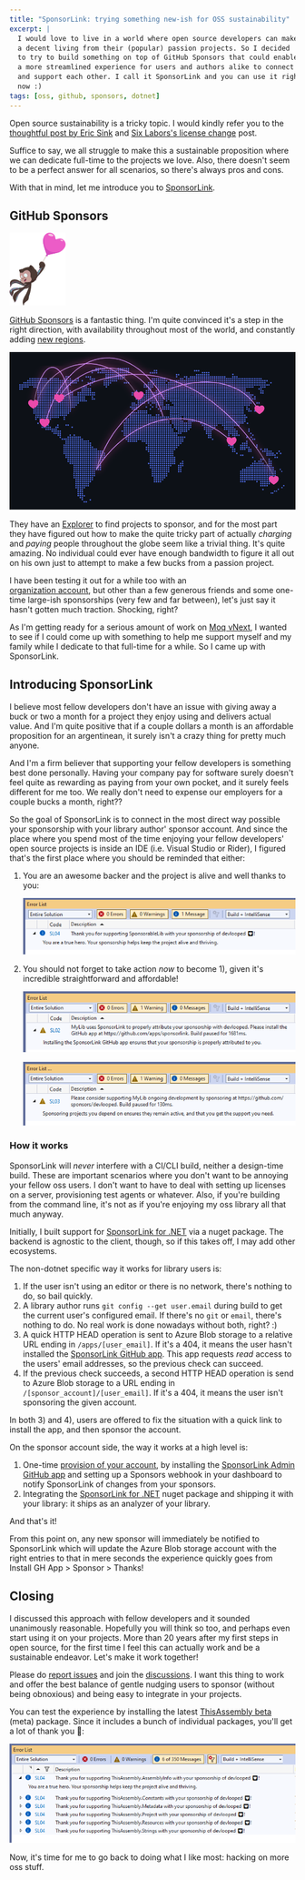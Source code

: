 ```yaml
---
title: "SponsorLink: trying something new-ish for OSS sustainability"
excerpt: |
  I would love to live in a world where open source developers can make 
  a decent living from their (popular) passion projects. So I decided 
  to try to build something on top of GitHub Sponsors that could enable 
  a more streamlined experience for users and authors alike to connect 
  and support each other. I call it SponsorLink and you can use it right 
  now :)
tags: [oss, github, sponsors, dotnet]
---
```


Open source sustainability is a tricky topic. I would kindly refer you to 
the [thoughtful post by Eric Sink](https://ericsink.com/entries/sqlitepclraw_sustainability.html) and [Six Labors's license change](https://sixlabors.com/posts/license-changes/) post.

Suffice to say, we all struggle to make this a sustainable proposition 
where we can dedicate full-time to the projects we love. Also, there 
doesn't seem to be a perfect answer for all scenarios, so there's always 
pros and cons. 

With that in mind, let me introduce you to [SponsorLink](https://github.com/devlooped/SponsorLink).

## GitHub Sponsors

![Octocat lifted by a sponsors heart-shaped globe](/img/sponsors-mona.png)

[GitHub Sponsors](https://github.com/sponsors) is a fantastic thing. I'm 
quite convinced it's a step in the right direction, with availability 
throughout most of the world, and constantly adding 
[new regions](https://github.blog/2022-07-28-github-sponsors-available-in-30-new-regions-2/).

![Sponsors map](/img/sponsors-everywhere.png)

They have an [Explorer](https://github.com/sponsors/explore) to find projects to 
sponsor, and for the most part they have figured out how to make the quite tricky 
part of actually *charging* and *paying* people throughout the globe seem like 
a trivial thing. It's quite amazing. No individual could ever have enough bandwidth 
to figure it all out on his own just to attempt to make a few bucks from a passion 
project.

I have been testing it out for a while too with an  
[organization account](https://github.com/sponsors/devlooped), but other than a few 
generous friends and some one-time large-ish sponsorships (very few and far between), 
let's just say it hasn't gotten much traction. Shocking, right? 

As I'm getting ready for a serious amount of work on [Moq vNext](https://github.com/moq/moq), 
I wanted to see if I could come up with something to help me support myself and my 
family while I dedicate to that full-time for a while. So I came up with SponsorLink.

## Introducing SponsorLink

I believe most fellow developers don't have an issue with giving away a buck or two 
a month for a project they enjoy using and delivers actual value. And I'm quite positive 
that if a couple dollars a month is an affordable proposition for an argentinean, it 
surely isn't a crazy thing for pretty much anyone. 

And I'm a firm believer that supporting your fellow developers is something best done 
personally. Having your company pay for software surely doesn't feel quite as rewarding 
as paying from your own pocket, and it surely feels different for me too. We really 
don't need to expense our employers for a couple bucks a month, right??

So the goal of SponsorLink is to connect in the most direct way possible your 
sponsorship with your library author' sponsor account. And since the place where you 
spend most of the time enjoying your fellow developers' open source projects is inside 
an IDE (i.e. Visual Studio or Rider), I figured that's the first place where you 
should be reminded that either: 

1. You are an awesome backer and the project is alive and well thanks to you:

   ![A diagnostics info in VS thanking you for sponsoring](https://raw.githubusercontent.com/devlooped/SponsorLink/main/assets/img/VS-SL04.png)

2. You should not forget to take action *now* to become 1), given it's incredible 
   straightforward and affordable!

   ![A diagnostics warning in VS suggesting you install SponsorLink](https://raw.githubusercontent.com/devlooped/SponsorLink/main/assets/img/VS-SL02.png)

   ![A diagnostics warning in VS suggesting you sponsor the projcet](https://raw.githubusercontent.com/devlooped/SponsorLink/main/assets/img/VS-SL03.png)

### How it works

SponsorLink will *never* interfere with a CI/CLI build, neither a design-time build. 
These are important scenarios where you don't want to be annoying your fellow oss 
users. I don't want to have to deal with setting up licenses on a server, provisioning 
test agents or whatever. Also, if you're building from the command line, it's not as 
if you're enjoying my oss library all that much anyway.

Initially, I built support for [SponsorLink for .NET](https://www.nuget.org/packages/Devlooped.SponsorLink) 
via a nuget package. The backend is agnostic to the client, though, so if this takes 
off, I may add other ecosystems.

The non-dotnet specific way it works for library users is:

1. If the user isn't using an editor or there is no network, there's nothing to 
   do, so bail quickly.
2. A library author runs `git config --get user.email` during build to get the 
   current user's configured email. If there's no `git` or `email`, there's nothing 
   to do. No real work is done nowadays without both, right? :)
3. A quick HTTP HEAD operation is sent to Azure Blob storage to a relative URL 
   ending in `/apps/[user_email]`. If it's a 404, it means the user 
   hasn't installed the [SponsorLink GitHub app](https://github.com/apps/sponsorlink). 
   This app requests *read* access to the users' email addresses, so the previous 
   check can succeed.
4. If the previous check succeeds, a second HTTP HEAD operation is send to Azure Blob 
   storage to a URL ending in `/[sponsor_account]/[user_email]`. If it's a 404, it means 
   the user isn't sponsoring the given account.

In both 3) and 4), users are offered to fix the situation with a quick link to install 
the app, and then sponsor the account.

On the sponsor account side, the way it works at a high level is:

1. One-time [provision of your account](https://github.com/devlooped/sponsorlink#-open-source-developers), 
   by installing the [SponsorLink Admin GitHub app](https://github.com/apps/sponsorlink-admin) and 
   setting up a Sponsors webhook in your dashboard to notify SponsorLink of changes from your sponsors.
2. Integrating the [SponsorLink for .NET](https://www.nuget.org/packages/Devlooped.SponsorLink) 
   nuget package and shipping it with your library: it ships as an analyzer of your library.

And that's it!

From this point on, any new sponsor will immediately be notified to SponsorLink which 
will update the Azure Blob storage account with the right entries to that in mere seconds 
the experience quickly goes from Install GH App > Sponsor > Thanks!


## Closing

I discussed this approach with fellow developers and it sounded unanimously reasonable. 
Hopefully you will think so too, and perhaps even start using it on your projects. More 
than 20 years after my first steps in open source, for the first time I feel this can 
actually work and be a sustainable endeavor. Let's make it work together!

Please do [report issues](https://github.com/devlooped/SponsorLink/issues) and join 
the [discussions](https://github.com/devlooped/SponsorLink/discussions). I want this 
thing to work and offer the best balance of gentle nudging users to sponsor (without 
being obnoxious) and being easy to integrate in your projects.

You can test the experience by installing the latest [ThisAssembly beta](https://www.nuget.org/packages/ThisAssembly/1.2.0-beta) (meta) package. Since it includes a bunch of 
individual packages, you'll get a lot of thank you 💟:

![lots of thanks from ThisAssembly](/img/thisassembly-thanks.png)


Now, it's time for me to go back to doing what I like most: hacking on more oss stuff.